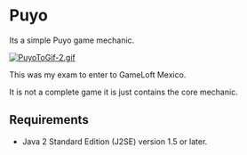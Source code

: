 # Puyo
Its a simple Puyo game mechanic.

[![PuyoToGif-2.gif](https://s5.gifyu.com/images/PuyoToGif-2.gif)](https://gifyu.com/image/S3sxO)

This was my exam to enter to GameLoft Mexico.

It is not a complete game it is just contains the core mechanic.

Requirements
-------------------------------
- Java 2 Standard Edition (J2SE) version 1.5 or later. 
